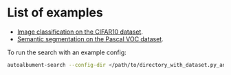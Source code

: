 # List of examples

- [Image classification on the CIFAR10 dataset](cifar10.md).
- [Semantic segmentation on the Pascal VOC dataset](pascal_voc.md).

To run the search with an example config:
```bash
autoalbument-search --config-dir </path/to/directory_with_dataset.py_and_search.yaml>
```

